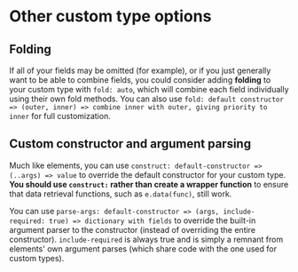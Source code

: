# Other custom type options

## Folding

If all of your fields may be omitted (for example), or if you just generally want to be able to combine fields, you could consider adding **folding** to your custom type with `fold: auto`, which will combine each field individually using their own fold methods. You can also use `fold: default constructor => (outer, inner) => combine inner with outer, giving priority to inner` for full customization.

## Custom constructor and argument parsing

Much like elements, you can use `construct: default-constructor => (..args) => value` to override the default constructor for your custom type. **You should use `construct:` rather than create a wrapper function** to ensure that data retrieval functions, such as `e.data(func)`, still work.

You can use `parse-args: default-constructor => (args, include-required: true) => dictionary with fields` to override the built-in argument parser to the constructor (instead of overriding the entire constructor). `include-required` is always true and is simply a remnant from elements' own argument parses (which share code with the one used for custom types).
